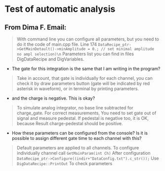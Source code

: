 # Test of automatic analysis

## From Dima F. Email:
> With command line you can configure all parameters, but you need to do it the code of main.cpp file.
>Line 174 `DataRecipe_ptr->GetMainDetault()->minAmplitude = 0.; // set minimal amplitude no ampl selection)\n` 
>Parameters list you can find in files DigDataRecipe and DigVariables.

- The gate for this integration is the same that I am writing in the program?
> Take in account, that gate is individually for each channel, you can check it by draw parameters button (gate will be indicated by red asterisk in waveform), or in terminal by printing parameters.

- and the charge is negative. This is okay?
> To simulate analog integrator, no base line subtracted for charge_gate. For correct measurements, You need to set gate out of signal and measure pedestal. If pedestal is negative too, it is OK, because Result charge-pedestal should be positive.

- How these parameters can be configured from the console? Is it is possible to assign different gate time to each channel with this?
> Default parameters are applied to all channels.
>To configure individually channel call `GetMainParam(int Ch)` 
>After configuration `DataRecipe_ptr->Configure((indir+"DataConfig.txt").c_str());`
>Use `DigDataRecipe::PrintOut` To check parameters
